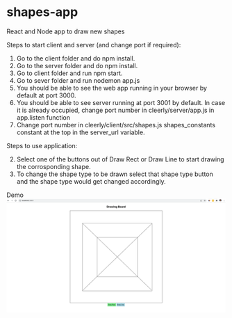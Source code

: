# shapes-app
React and Node app to draw new shapes

Steps to start client and server (and change port if required):

1. Go to the client folder and do npm install.
2. Go to the server folder and do npm install.
3. Go to client folder and run npm start.
4. Go to sever folder and run nodemon app.js
5. You should be able to see the web app running in your browser by default at port 3000.
6. You should be able to see server running at port 3001 by default. In case it is already occupied, change port number in cleerly/server/app.js  in app.listen function 
7. Change port number in cleerly/client/src/shapes.js shapes_constants constant at the top in the server_url variable.


Steps to use application:

2. Select one of the buttons out of Draw Rect or Draw Line to start drawing the corrosponding shape.
3. To change the shape type to be drawn select that shape type button and the shape type would get changed accordingly.

Demo
![alt image](https://github.com/iamneetuk/shapes-app/blob/main/demo.png?raw=true)
